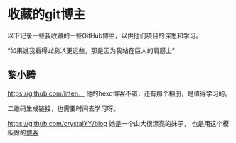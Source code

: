 # 收藏的git博主

以下记录一些我收藏的一些GitHub博主，以供他们项目的深思和学习。

“如果说我看得*比别人*更远些，那是因为我站在巨人的肩膀上”

## 黎小腾

https://github.com/litten， 他的hexo博客不错，还有那个相册，是值得学习的。

二维码生成链接，也需要时间去学习呀。

https://github.com/crystalYY/blog 她是一个山大很漂亮的妹子， 也是用这个模板做的[博客](http://tinyfirefly.com/)









